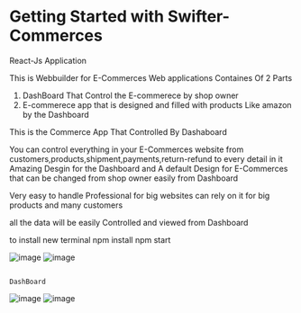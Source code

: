 # Getting Started with Swifter-Commerces

React-Js Application

This is Webbuilder for E-Commerces Web applications
Containes Of 2 Parts
1. DashBoard That Control the E-commerece by shop owner
2. E-commerece app that is designed and filled with products Like amazon by the Dashboard

This is the Commerce App That Controlled By Dashaboard

You can control everything in your E-Commerces website from customers,products,shipment,payments,return-refund to every detail in it
Amazing Desgin for the Dashboard and A default Design for E-Commerces that can be changed from shop owner easily from Dashboard

Very easy to handle
Professional for big websites
can rely on it for big products and many customers

all the data will be easily Controlled and viewed from Dashboard

to install
new terminal
npm install
npm start

![image](https://user-images.githubusercontent.com/71329161/181872778-f1d0c4d0-50f9-4615-9ab0-015ce584281e.png)
![image](https://user-images.githubusercontent.com/71329161/181874029-ae2c9424-104d-4fb6-a186-360aaf7a39ae.png)


                                                                    DashBoard


![image](https://user-images.githubusercontent.com/71329161/181872733-66ea804f-34fa-4e27-8b8d-72fdb1a6aed3.png)
![image](https://user-images.githubusercontent.com/71329161/181872738-9ccaf3bf-2d38-46e7-b28a-12da05c3bb08.png)

